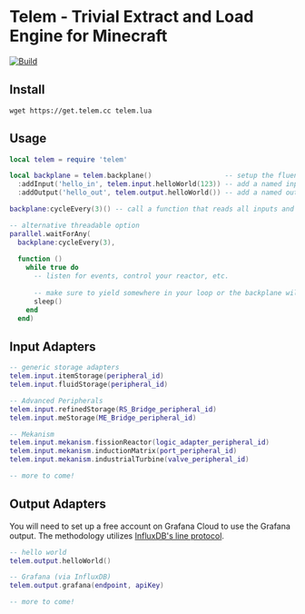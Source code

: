 # Telem - Trivial Extract and Load Engine for Minecraft

[![Build](https://github.com/cyberbit/telem/actions/workflows/build.yml/badge.svg)](https://github.com/cyberbit/telem/actions/workflows/build.yml)

## Install
```
wget https://get.telem.cc telem.lua
```

## Usage
```lua
local telem = require 'telem'

local backplane = telem.backplane()                  -- setup the fluent interface
  :addInput('hello_in', telem.input.helloWorld(123)) -- add a named input
  :addOutput('hello_out', telem.output.helloWorld()) -- add a named output

backplane:cycleEvery(3)() -- call a function that reads all inputs and writes all outputs, then waits 3 seconds, repeating indefinitely

-- alternative threadable option
parallel.waitForAny(
  backplane:cycleEvery(3),
  
  function ()
    while true do
      -- listen for events, control your reactor, etc.
      
      -- make sure to yield somewhere in your loop or the backplane will not cycle correctly
      sleep()
    end
  end)
```

## Input Adapters
```lua
-- generic storage adapters
telem.input.itemStorage(peripheral_id)
telem.input.fluidStorage(peripheral_id)

-- Advanced Peripherals
telem.input.refinedStorage(RS_Bridge_peripheral_id)
telem.input.meStorage(ME_Bridge_peripheral_id)

-- Mekanism
telem.input.mekanism.fissionReactor(logic_adapter_peripheral_id)
telem.input.mekanism.inductionMatrix(port_peripheral_id)
telem.input.mekanism.industrialTurbine(valve_peripheral_id)

-- more to come!
```

## Output Adapters
You will need to set up a free account on Grafana Cloud to use the Grafana output. The methodology utilizes [InfluxDB's line protocol](https://grafana.com/docs/grafana-cloud/data-configuration/metrics/metrics-influxdb/push-from-telegraf/).
```lua
-- hello world
telem.output.helloWorld()

-- Grafana (via InfluxDB)
telem.output.grafana(endpoint, apiKey)

-- more to come!
```
